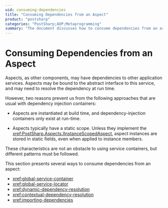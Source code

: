```yaml
---
uid: consuming-dependencies
title: "Consuming Dependencies from an Aspect"
product: "postsharp"
categories: "PostSharp;AOP;Metaprogramming"
summary: "The document discusses how to consume dependencies from an aspect in PostSharp, highlighting different patterns to overcome obstacles related to instantiation and static scope."
---
```

# Consuming Dependencies from an Aspect

Aspects, as other components, may have dependencies to other application services. Aspects may be bound to the abstract interface to this service, and may need to resolve the dependency at run time.

However, two reasons prevent us from the following approaches that are usual with dependency injection containers:

* Aspects are instantiated at build time, and dependency-injection containers only exist at run-time.

* Aspects typically have a static scope. Unless they implement the <xref:PostSharp.Aspects.IInstanceScopedAspect>, aspect instances are stored in static fields, even when applied to instance members. 

These characteristics are not an obstacle to using service containers, but different patterns must be followed.

This section presents several ways to consume dependencies from an aspect:

* <xref:global-service-container>
* <xref:global-service-locator>
* <xref:dynamic-dependency-resolution>
* <xref:contextual-dependency-resolution>
* <xref:importing-dependencies>

